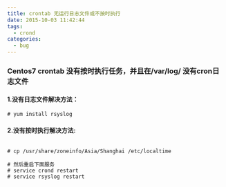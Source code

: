```yaml
---
title: crontab 无运行日志文件或不按时执行
date: 2015-10-03 11:42:44
tags:
  - crond
categories:
  - bug
---
```


### Centos7 crontab 没有按时执行任务，并且在/var/log/ 没有cron日志文件

#### 1.没有日志文件解决方法：
```
# yum install rsyslog 
```


#### 2.没有按时执行解决方法:
```

# cp /usr/share/zoneinfo/Asia/Shanghai /etc/localtime

# 然后重启下面服务 
# service crond restart
# service rsyslog restart
```

